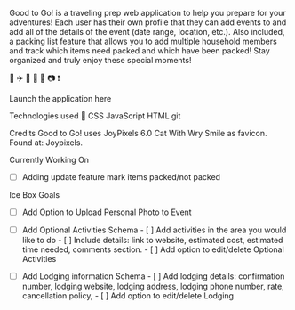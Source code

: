 Good to Go! is a traveling prep web application to help you prepare for your adventures! Each user has their own profile that they can add events to and add all of the details of the event (date range, location, etc.). Also included, a packing list feature that allows you to add multiple household members and track which items need packed and which have been packed! Stay organized and truly enjoy these special moments!


:circus_tent:
:airplane:
:car:
:ferris_wheel:
:hotel:
:camera:
:exclamation:

Launch the application here

Technologies used :floppy_disk:
CSS
JavaScript
HTML
git

Credits
Good to Go! uses JoyPixels 6.0 Cat With Wry Smile as favicon. Found at: Joypixels.

Currently Working On
- [ ] Adding update feature mark items packed/not packed

Ice Box Goals 

- [ ] Add Option to Upload Personal Photo to Event

- [ ] Add Optional Activities Schema
      - [ ] Add activities in the area you would like to do
      - [ ] Include details: link to website, estimated cost, estimated time needed,    comments section.
      - [ ] Add option to edit/delete Optional Activities

- [ ] Add Lodging information Schema
      - [ ] Add lodging details: confirmation number, lodging website, lodging address, lodging phone number, rate, cancellation policy,
      - [ ] Add option to edit/delete Lodging